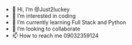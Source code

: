 - 👋 Hi, I’m @Just2luckey
- 👀 I’m interested in coding
- 🌱 I’m currently learning Full Stack and Python
- 💞️ I’m looking to collaborate
- 📫 How to reach me 09032359124

<!---
Just2luckey/Just2luckey is a ✨ special ✨ repository because its `README.md` (this file) appears on your GitHub profile.
You can click the Preview link to take a look at your changes.
--->
